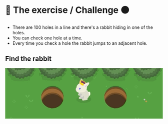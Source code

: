# :rabbit: The exercise / Challenge :black_circle:

- There are 100 holes in a line and there's a rabbit hiding in one of the holes.
- You can check one hole at a time.
- Every time you check a hole the rabbit jumps to an adjacent hole.

## Find the rabbit

![bunny hopping](./assets/bunny.gif)